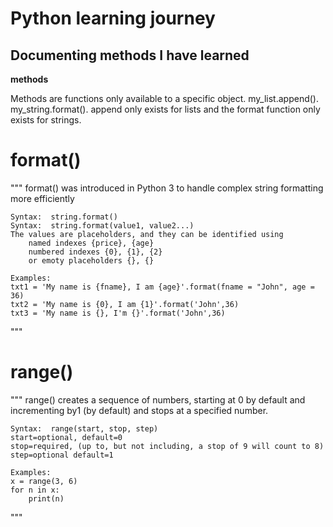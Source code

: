 # Python learning journey


## Documenting methods I have learned

**methods**

Methods are functions only available to a specific object.
my_list.append().
my_string.format().
append only exists for lists and the format function only exists for strings.



# format()
"""
	format() was introduced in Python 3 to handle complex string formatting more efficiently
	
	Syntax:  string.format() 
	Syntax:  string.format(value1, value2...)
	The values are placeholders, and they can be identified using 
		named indexes {price}, {age}
		numbered indexes {0}, {1}, {2}
		or emoty placeholders {}, {}

	Examples:
	txt1 = 'My name is {fname}, I am {age}'.format(fname = "John", age = 36)
	txt2 = 'My name is {0}, I am {1}'.format('John',36)
	txt3 = 'My name is {}, I'm {}'.format('John',36)
"""

# range()
"""
	range() creates a sequence of numbers, starting at 0 by default and incrementing by1 (by default) and stops at a specified number.

	Syntax:  range(start, stop, step)
	start=optional, default=0
	stop=required, (up to, but not including, a stop of 9 will count to 8) 
	step=optional default=1

	Examples:
	x = range(3, 6)
	for n in x:
		print(n)
"""


